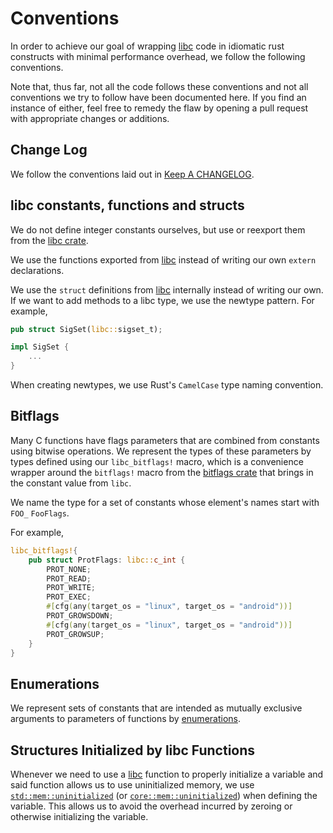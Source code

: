# Conventions

In order to achieve our goal of wrapping [libc][libc] code in idiomatic rust
constructs with minimal performance overhead, we follow the following
conventions.

Note that, thus far, not all the code follows these conventions and not all
conventions we try to follow have been documented here. If you find an instance
of either, feel free to remedy the flaw by opening a pull request with
appropriate changes or additions.

## Change Log

We follow the conventions laid out in [Keep A CHANGELOG][kacl].

[kacl]: https://github.com/olivierlacan/keep-a-changelog/tree/18adb5f5be7a898d046f6a4acb93e39dcf40c4ad

## libc constants, functions and structs

We do not define integer constants ourselves, but use or reexport them from the
[libc crate][libc].

We use the functions exported from [libc][libc] instead of writing our own
`extern` declarations.

We use the `struct` definitions from [libc][libc] internally instead of writing
our own. If we want to add methods to a libc type, we use the newtype pattern.
For example,

```rust
pub struct SigSet(libc::sigset_t);

impl SigSet {
    ...
}
```

When creating newtypes, we use Rust's `CamelCase` type naming convention.

## Bitflags

Many C functions have flags parameters that are combined from constants using
bitwise operations. We represent the types of these parameters by types defined
using our `libc_bitflags!` macro, which is a convenience wrapper around the
`bitflags!` macro from the [bitflags crate][bitflags] that brings in the
constant value from `libc`.

We name the type for a set of constants whose element's names start with `FOO_`
`FooFlags`.

For example,

```rust
libc_bitflags!{
    pub struct ProtFlags: libc::c_int {
        PROT_NONE;
        PROT_READ;
        PROT_WRITE;
        PROT_EXEC;
        #[cfg(any(target_os = "linux", target_os = "android"))]
        PROT_GROWSDOWN;
        #[cfg(any(target_os = "linux", target_os = "android"))]
        PROT_GROWSUP;
    }
}
```


## Enumerations

We represent sets of constants that are intended as mutually exclusive arguments
to parameters of functions by [enumerations][enum].


## Structures Initialized by libc Functions

Whenever we need to use a [libc][libc] function to properly initialize a
variable and said function allows us to use uninitialized memory, we use
[`std::mem::uninitialized`][std_uninitialized] (or [`core::mem::uninitialized`][core_uninitialized])
when defining the variable. This allows us to avoid the overhead incurred by
zeroing or otherwise initializing the variable.

[bitflags]: https://crates.io/crates/bitflags/
[core_uninitialized]: https://doc.rust-lang.org/core/mem/fn.uninitialized.html
[enum]: https://doc.rust-lang.org/reference.html#enumerations
[libc]: https://crates.io/crates/libc/
[std_uninitialized]: https://doc.rust-lang.org/std/mem/fn.uninitialized.html
